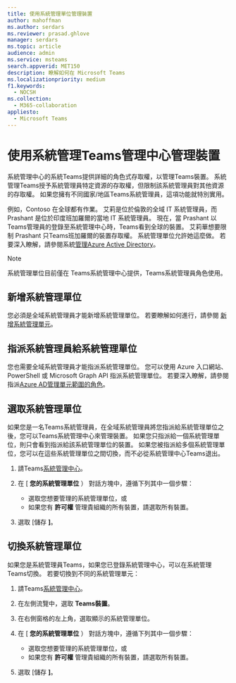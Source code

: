 ```yaml
---
title: 使用系統管理單位管理裝置
author: mahoffman
ms.author: serdars
ms.reviewer: prasad.ghlove
manager: serdars
ms.topic: article
audience: admin
ms.service: msteams
search.appverid: MET150
description: 瞭解如何在 Microsoft Teams
ms.localizationpriority: medium
f1.keywords:
  - NOCSH
ms.collection:
  - M365-collaboration
appliesto:
  - Microsoft Teams
---
```


# <a name="manage-devices-in-the-teams-admin-center-with-administrative-units"></a>使用系統管理Teams管理中心管理裝置

系統管理中心的系統Teams提供詳細的角色式存取權，以管理Teams裝置。 系統管理Teams授予系統管理員特定資源的存取權，但限制該系統管理員對其他資源的存取權。 如果您擁有不同國家/地區Teams系統管理員，這項功能就特別實用。

例如，Contoso 在全球都有作業。 艾莉是位於倫敦的全域 IT 系統管理員，而 Prashant 是位於印度班加羅爾的當地 IT 系統管理員。 現在，當 Prashant 以Teams管理員的登錄至系統管理中心時，Teams看到全球的裝置。 艾莉華想要限制 Prashant 只Teams班加羅爾的裝置存取權。 系統管理單位允許她這麼做。 若要深入瞭解，請參閱系統[管理Azure Active Directory](/azure/active-directory/roles/administrative-units)。

> [!NOTE]
> 系統管理單位目前僅在 Teams系統管理中心提供，Teams系統管理員角色使用。

## <a name="add-administrative-units"></a>新增系統管理單位

您必須是全域系統管理員才能新增系統管理單位。 若要瞭解如何進行，請參閱 [新增系統管理單元](/azure/active-directory/roles/admin-units-manage#add-an-administrative-unit)。

## <a name="assign-admins-to-administrative-units"></a>指派系統管理員給系統管理單位

您也需要全域系統管理員才能指派系統管理單位。 您可以使用 Azure 入口網站、PowerShell 或 Microsoft Graph API 指派系統管理單位。 若要深入瞭解，請參閱指派[Azure AD管理單元範圍的角色](/azure/active-directory/roles/admin-units-assign-roles)。

## <a name="select-administrative-units"></a>選取系統管理單位

如果您是一名Teams系統管理員，在全域系統管理員將您指派給系統管理單位之後，您可以Teams系統管理中心來管理裝置。 如果您只指派給一個系統管理單位，則只會看到指派給該系統管理單位的裝置。 如果您被指派給多個系統管理單位，您可以在這些系統管理單位之間切換，而不必從系統管理中心Teams退出。 

1. 請Teams[系統管理中心](https://go.microsoft.com/fwlink/p/?linkid=2024339)。

2. 在 [ **您的系統管理單位** ） 對話方塊中，遵循下列其中一個步驟：
    - 選取您想要管理的系統管理單位，或 
    - 如果您有 **許可權** 管理貴組織的所有裝置，請選取所有裝置。

3. 選取 [儲存 **]**。

## <a name="switch-administrative-units"></a>切換系統管理單位

如果您是系統管理員Teams，如果您已登錄系統管理中心，可以在系統管理Teams切換。 若要切換到不同的系統管理單元：

1. 請Teams[系統管理中心](https://go.microsoft.com/fwlink/p/?linkid=2024339)。

2. 在左側流覽中，選取 **Teams裝置**。

3. 在右側窗格的左上角，選取顯示的系統管理單位。

4. 在 [ **您的系統管理單位** ） 對話方塊中，遵循下列其中一個步驟：
    - 選取您想要管理的系統管理單位，或 
    - 如果您有 **許可權** 管理貴組織的所有裝置，請選取所有裝置。

5. 選取 [儲存 **]**。
